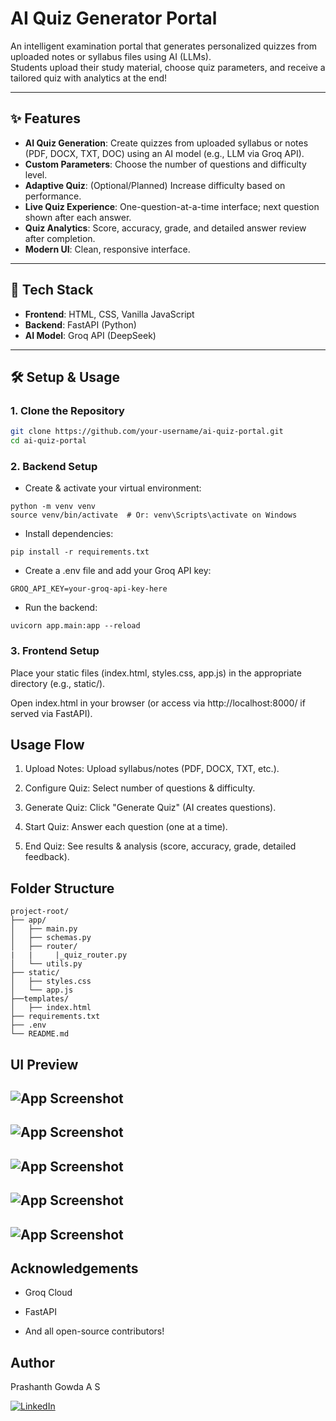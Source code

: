 # AI Quiz Generator Portal

An intelligent examination portal that generates personalized quizzes from uploaded notes or syllabus files using AI (LLMs).  
Students upload their study material, choose quiz parameters, and receive a tailored quiz with analytics at the end!

---

## ✨ Features

- **AI Quiz Generation**: Create quizzes from uploaded syllabus or notes (PDF, DOCX, TXT, DOC) using an AI model (e.g., LLM via Groq API).
- **Custom Parameters**: Choose the number of questions and difficulty level.
- **Adaptive Quiz**: (Optional/Planned) Increase difficulty based on performance.
- **Live Quiz Experience**: One-question-at-a-time interface; next question shown after each answer.
- **Quiz Analytics**: Score, accuracy, grade, and detailed answer review after completion.
- **Modern UI**: Clean, responsive interface.

---

## 🚀 Tech Stack

- **Frontend**: HTML, CSS, Vanilla JavaScript
- **Backend**: FastAPI (Python)
- **AI Model**: Groq API (DeepSeek)

---

## 🛠️ Setup & Usage

### 1. Clone the Repository

```bash
git clone https://github.com/your-username/ai-quiz-portal.git
cd ai-quiz-portal
```

### 2. Backend Setup

- Create & activate your virtual environment:

```
python -m venv venv
source venv/bin/activate  # Or: venv\Scripts\activate on Windows
```

- Install dependencies:

```
pip install -r requirements.txt
```

- Create a .env file and add your Groq API key:

```
GROQ_API_KEY=your-groq-api-key-here
```

- Run the backend:

```
uvicorn app.main:app --reload
```

### 3. Frontend Setup

Place your static files (index.html, styles.css, app.js) in the appropriate directory (e.g., static/).

Open index.html in your browser (or access via http://localhost:8000/ if served via FastAPI).

## Usage Flow

1. Upload Notes: Upload syllabus/notes (PDF, DOCX, TXT, etc.).

2. Configure Quiz: Select number of questions & difficulty.

3. Generate Quiz: Click "Generate Quiz" (AI creates questions).

4. Start Quiz: Answer each question (one at a time).

5. End Quiz: See results & analysis (score, accuracy, grade, detailed feedback).

## Folder Structure

```
project-root/
├── app/
│   ├── main.py
│   ├── schemas.py
│   ├── router/
|   |     |_quiz_router.py
│   └── utils.py
├── static/
│   ├── styles.css
│   └── app.js
├──templates/
│   ├── index.html
├── requirements.txt
├── .env
└── README.md
```

## UI Preview

## ![App Screenshot](/img1.png)

## ![App Screenshot](/img2.png)

## ![App Screenshot](/img3.png)

## ![App Screenshot](/img4.png)

## ![App Screenshot](/img5.png)

## Acknowledgements

- Groq Cloud

- FastAPI

- And all open-source contributors!

## Author

Prashanth Gowda A S

[![LinkedIn](https://img.shields.io/badge/LinkedIn-Profile-blue?logo=linkedin)](https://www.linkedin.com/in/prashanthgowdaas/)
